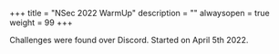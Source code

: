 +++
title = "NSec 2022 WarmUp"
description = ""
alwaysopen = true
weight = 99
+++

Challenges were found over Discord. Started on April 5th 2022.